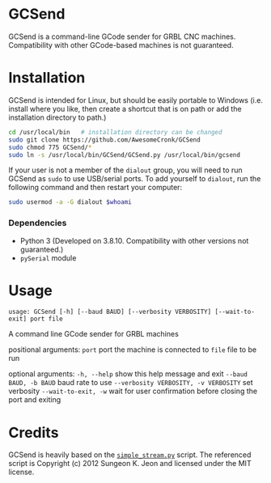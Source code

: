# GCSend
GCSend is a command-line GCode sender for GRBL CNC machines. Compatibility with other GCode-based machines is not guaranteed.

# Installation
GCSend is intended for Linux, but should be easily portable to Windows (i.e. install where you like, then create a shortcut that is on path or add the installation directory to path.)

```bash
cd /usr/local/bin   # installation directory can be changed
sudo git clone https://github.com/AwesomeCronk/GCSend
sudo chmod 775 GCSend/*
sudo ln -s /usr/local/bin/GCSend/GCSend.py /usr/local/bin/gcsend
```
If your user is not a member of the `dialout` group, you will need to run GCSend as `sudo` to use USB/serial ports. To add yourself to `dialout`, run the following command and then restart your computer:
```bash
sudo usermod -a -G dialout $whoami
```

### Dependencies
* Python 3 (Developed on 3.8.10. Compatibility with other versions not guaranteed.)
* `pySerial` module

# Usage
`usage: GCSend [-h] [--baud BAUD] [--verbosity VERBOSITY] [--wait-to-exit] port file`

A command line GCode sender for GRBL machines

positional arguments:
  `port`                  port the machine is connected to
  `file`                  file to be run

optional arguments:
  `-h, --help`            show this help message and exit
  `--baud BAUD, -b BAUD`  baud rate to use
  `--verbosity VERBOSITY, -v VERBOSITY`
                        set verbosity
  `--wait-to-exit, -w`    wait for user confirmation before closing the port and exiting


# Credits
GCSend is heavily based on the [`simple_stream.py`](https://github.com/grbl/grbl/blob/master/doc/script/simple_stream.py) script. The referenced script is Copyright (c) 2012 Sungeon K. Jeon and licensed under the MIT license.